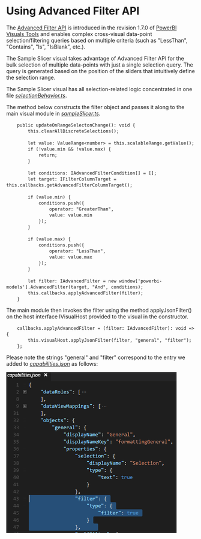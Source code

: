 # Using Advanced Filter API 

The [Advanced Filter API](https://github.com/Microsoft/powerbi-models) is introduced in the revision 1.7.0 of [PowerBI Visuals Tools](https://github.com/Microsoft/PowerBI-visuals-tools) and enables complex cross-visual data-point selection/filtering queries based on multiple criteria (such as "LessThan", "Contains", "Is", "IsBlank", etc.). 

The Sample Slicer visual takes advantage of Advanced Filter API for the bulk selection of multiple data-points with just a single selection query. The query is generated based on the position of the sliders that intuitively define the selection range. 

The Sample Slicer visual has all selection-related logic concentrated in one file [*selectionBehavior.ts*](/src/selectionBehavior.ts).

The method below constructs the filter object and passes it along to the main visual module in [*sampleSlicer.ts*](/src/sampleSlicer.ts).

```
    public updateOnRangeSelectonChange(): void {
        this.clearAllDiscreteSelections();

        let value: ValueRange<number> = this.scalableRange.getValue();
        if (!value.min && !value.max) {
            return;
        }

        let conditions: IAdvancedFilterCondition[] = [];
        let target: IFilterColumnTarget = this.callbacks.getAdvancedFilterColumnTarget();

        if (value.min) {
            conditions.push({
                operator: "GreaterThan",
                value: value.min
            });
        }

        if (value.max) {
            conditions.push({
                operator: "LessThan",
                value: value.max
            });
        }

        let filter: IAdvancedFilter = new window['powerbi-models'].AdvancedFilter(target, "And", conditions);
        this.callbacks.applyAdvancedFilter(filter);
    }
```

The main module then invokes the filter using the method applyJsonFilter() on the host interface IVisualHost provided to the visual in the constructor.  
```
    callbacks.applyAdvancedFilter = (filter: IAdvancedFilter): void => {
        this.visualHost.applyJsonFilter(filter, "general", "filter");
    };
```

Please note the strings "general" and "filter" correspond to the entry we added to [*capabilities.json*](/capabilities.json) as follows: 

![](/doc/images/advanced-filter-api-in-capabilities.json.PNG)


